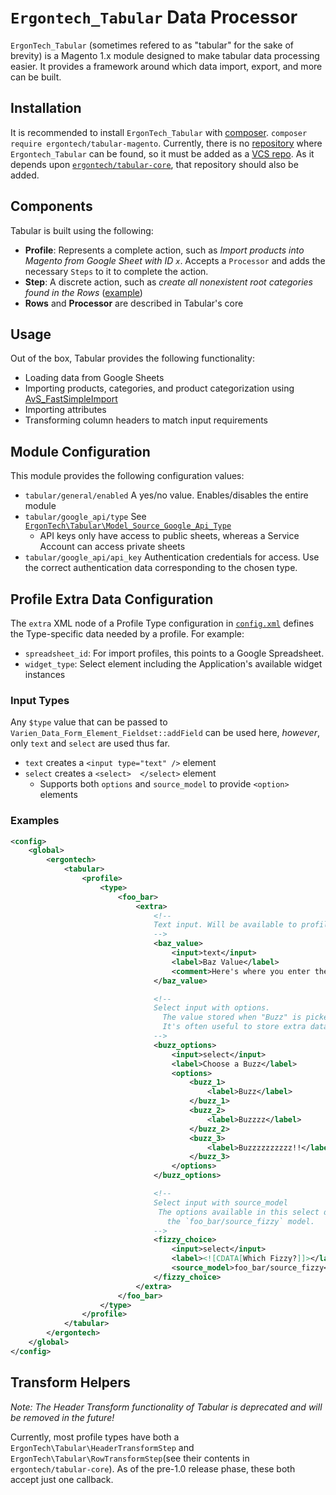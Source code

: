 # `Ergontech_Tabular` Data Processor

`ErgonTech_Tabular` (sometimes refered to as "tabular" for the sake of brevity) is a Magento 1.x module designed to make tabular data processing easier. It provides a framework around which data import, export, and more can be built.

## Installation

It is recommended to install `ErgonTech_Tabular` with [composer](http://getcomposer.org/). `composer require ergontech/tabular-magento`.
Currently, there is no [repository](https://getcomposer.org/doc/05-repositories.md) where `Ergontech_Tabular` can be found, so it must be added as a [VCS repo](https://getcomposer.org/doc/05-repositories.md#vcs). As it depends upon [`ergontech/tabular-core`](https://github.com/ergontech/tabular-processor), that repository should also be added.

## Components

Tabular is built using the following:
* **Profile**: Represents a complete action, such as _Import products into Magento from Google Sheet with ID `x`_. Accepts a `Processor` and adds the necessary `Steps` to it to complete the action.
* **Step**: A discrete action, such as _create all nonexistent root categories found in the Rows_ ([example](community/ErgonTech/Tabular/Step/Category/RootCategoryCreator.php))
* **Rows** and **Processor** are described in Tabular's core

## Usage

Out of the box, Tabular provides the following functionality:
* Loading data from Google Sheets
* Importing products, categories, and product categorization using [AvS_FastSimpleImport](http://avstudnitz.github.io/AvS_FastSimpleImport/)
* Importing attributes
* Transforming column headers to match input requirements

## Module Configuration

This module provides the following configuration values:
* `tabular/general/enabled` A yes/no value. Enables/disables the entire module
* `tabular/google_api/type` See [`ErgonTech\Tabular\Model_Source_Google_Api_Type`](community/ErgonTech/Tabular/Model/Source/Google/Api/Type.php)
   * API keys only have access to public sheets, whereas a Service Account can access private sheets
* `tabular/google_api/api_key` Authentication credentials for access. Use the correct authentication data corresponding to the chosen type.

## Profile Extra Data Configuration

The `extra` XML node of a Profile Type configuration in [`config.xml`](community/ErgonTech/Tabular/etc/config.xml) defines the Type-specific data needed by a profile. For example:

* `spreadsheet_id`: For import profiles, this points to a Google Spreadsheet.
* `widget_type`: Select element including the Application's available widget instances

### Input Types

Any `$type` value that can be passed to `Varien_Data_Form_Element_Fieldset::addField` can be used here, _however_, only `text` and `select` are used thus far.

* `text` creates a `<input type="text" />` element
* `select` creates a `<select>  </select>` element
    * Supports both `options` and `source_model` to provide `<option>` elements

### Examples

```xml
<config>
    <global>
        <ergontech>
            <tabular>
                <profile>
                    <type>
                        <foo_bar>
                            <extra>
                                <!--
                                Text input. Will be available to profiles of type `foo_bar` as `$profile->getExtra('baz_value')`
                                -->
                                <baz_value>
                                    <input>text</input>
                                    <label>Baz Value</label>
                                    <comment>Here's where you enter the baz for this profile</comment>
                                </baz_value>

                                <!--
                                Select input with options.
                                  The value stored when "Buzz" is picked in the admin will be `buzz_1`.
                                  It's often useful to store extra data in the `option` node to be used by a profile.
                                -->
                                <buzz_options>
                                    <input>select</input>
                                    <label>Choose a Buzz</label>
                                    <options>
                                        <buzz_1>
                                            <label>Buzz</label>
                                        </buzz_1>
                                        <buzz_2>
                                            <label>Buzzzz</label>
                                        </buzz_2>
                                        <buzz_3>
                                            <label>Buzzzzzzzzzz!!</label>
                                        </buzz_3>
                                    </options>
                                </buzz_options>

                                <!--
                                Select input with source_model
                                 The options available in this select depend on the return of `toOptionArray` of
                                   the `foo_bar/source_fizzy` model.
                                -->
                                <fizzy_choice>
                                    <input>select</input>
                                    <label><![CDATA[Which Fizzy?]]></label>
                                    <source_model>foo_bar/source_fizzy</source_model>
                                </fizzy_choice>
                            </extra>
                        </foo_bar>
                    </type>
                </profile>
            </tabular>
        </ergontech>
    </global>
</config>
```

## Transform Helpers

*Note: The Header Transform functionality of Tabular is deprecated and will be removed in the future!*

Currently, most profile types have both a `ErgonTech\Tabular\HeaderTransformStep` and `ErgonTech\Tabular\RowTransformStep`(see their contents in `ergontech/tabular-core`). As of the pre-1.0 release phase, these both accept just one callback.

